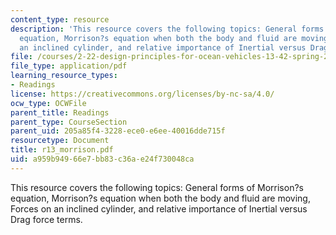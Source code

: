 ```yaml
---
content_type: resource
description: 'This resource covers the following topics: General forms of Morrison?s
  equation, Morrison?s equation when both the body and fluid are moving, Forces on
  an inclined cylinder, and relative importance of Inertial versus Drag force terms.'
file: /courses/2-22-design-principles-for-ocean-vehicles-13-42-spring-2005/a959b94966e7bb83c36ae24f730048ca_r13_morrison.pdf
file_type: application/pdf
learning_resource_types:
- Readings
license: https://creativecommons.org/licenses/by-nc-sa/4.0/
ocw_type: OCWFile
parent_title: Readings
parent_type: CourseSection
parent_uid: 205a85f4-3228-ece0-e6ee-40016dde715f
resourcetype: Document
title: r13_morrison.pdf
uid: a959b949-66e7-bb83-c36a-e24f730048ca
---
```

This resource covers the following topics: General forms of Morrison?s equation, Morrison?s equation when both the body and fluid are moving, Forces on an inclined cylinder, and relative importance of Inertial versus Drag force terms.